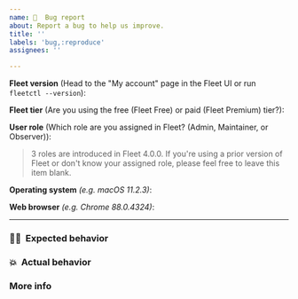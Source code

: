 ```yaml
---
name: 🦟  Bug report
about: Report a bug to help us improve.
title: ''
labels: 'bug,:reproduce'
assignees: ''

---
```


**Fleet version** (Head to the "My account" page in the Fleet UI or run `fleetctl --version`):

**Fleet tier** (Are you using the free (Fleet Free) or paid (Fleet Premium) tier?):

**User role** (Which role are you assigned in Fleet? (Admin, Maintainer, or Observer)):
> 3 roles are introduced in Fleet 4.0.0. If you're using a prior version of Fleet or don't know your assigned role, please feel free to leave this item blank.

**Operating system** _(e.g. macOS 11.2.3)_: 

**Web browser** _(e.g. Chrome 88.0.4324)_: 

<hr/>

### 🧑‍💻  Expected behavior
<!-- What did you do?  What did you expect to see? -->


### 💥  Actual behavior
<!-- What did you see instead? -->


### More info
<!-- Any ideas?  -->

<!-- If this is an issue with the Fleet UI: Please also [answer this question](https://github.com/fleetdm/fleet/blob/main/CONTRIBUTING.md#6-is-this-an-issue-with-the-fleet-ui). -->

<!-- If this is a performance issue: Please [follow these steps](https://fleetdm.com/docs/using-fleet/monitoring-fleet.md#debugging-performance-issues) to generate and attach a debug archive. -->

